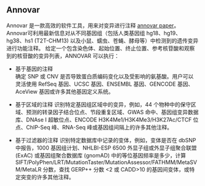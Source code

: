 ## Annovar 
Annovar 是一款高效的软件工具，用来对变异进行注释 [annovar paper](!https://academic.oup.com/nar/article/38/16/e164/1749458)。
Annovar可利用最新信息对从不同基因组（包括人类基因组 hg18、hg19、hg38、hs1 (T2T-CHM13) 以及小鼠、蠕虫、苍蝇、酵母等）中检测到的遗传变异进行功能注释。
给定一个包含染色体、起始位置、终止位置、参考核苷酸和观察到的核苷酸的变异列表，ANNOVAR 可以执行：

- 基于基因的注释   
确定 SNP 或 CNV 是否导致蛋白质编码变化以及受影响的氨基酸。用户可以灵活使用 RefSeq 基因、UCSC 基因、ENSEMBL 基因、GENCODE 基因、AceView 基因或许多其他基因定义系统。

- 基于区域的注释
识别特定基因组区域中的变异，例如，44 个物种中的保守区域、预测的转录因子结合位点、节段重复区域、GWAS 命中、基因组变异数据库、DNAse I 超敏位点、ENCODE H3K4Me1/H3K4Me3/H3K27Ac/CTCF 位点、ChIP-Seq 峰、RNA-Seq 峰或基因组间隔上的许多其他注释。

- 基于过滤器的注释
识别特定数据库中记录的变体，例如，变体是否在 dbSNP 中报告，1000 基因组计划、NHLBI-ESP 6500 外显子组或外显子组聚合联盟 (ExAC) 或基因组聚合数据库 (gnomAD) 中的等位基因频率是多少，计算 SIFT/PolyPhen/LRT/MutationTaster/MutationAssessor/FATHMM/MetaSVM/MetaLR 分数，查找 GERP++ 分数 <2 或 CADD>10 的基因间变体，或特定突变的许多其他注释。


